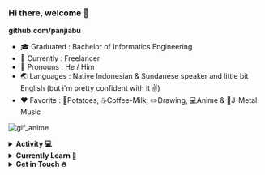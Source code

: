 ### Hi there, welcome 👋

<!--
**panjiabu/panjiabu** is a ✨ _special_ ✨ repository because its `README.md` (this file) appears on your GitHub profile.

Here are some ideas to get you started:

- 🔭 I’m currently working on ...
- 🌱 I’m currently learning ...
- 👯 I’m looking to collaborate on ...
- 🤔 I’m looking for help with ...
- 💬 Ask me about ...
- 📫 How to reach me: ...
- 😄 Pronouns: ...
- ⚡ Fun fact: ...
-->

**github.com/panjiabu**

- 🎓  Graduated  : Bachelor of Informatics Engineering
- 🚀  Currently  : Freelancer 
- 🧙‍ Pronouns   : He / Him
- 🌏  Languages  : Native Indonesian & Sundanese speaker and little bit English (but i'm pretty confident with it ✌)
- ❤️  Favorite   : 🍟Potatoes, ☕Coffee-Milk, ✏️Drawing, 💻Anime & 🤘J-Metal Music

![gif_anime](https://media.tenor.com/images/bca56809ecb218b595dc628cf1267743/tenor.gif)

<details>
<summary><b>Activity 💻</b></summary>
<br>

![Top Langs](https://github-readme-stats.vercel.app/api/top-langs/?username=panjiabu&show_icons=true&theme=radical)

</details>

<details>
<summary><b>Currently Learn 💎</b></summary>
<br>

![Python](https://img.shields.io/badge/Python-3776AB?style=for-the-badge&logo=python&logoColor=white)
![Django](https://img.shields.io/badge/Django-092E20?style=for-the-badge&logo=django&logoColor=white)
![Node.js](https://img.shields.io/badge/Node.js-43853D?style=for-the-badge&logo=node.js&logoColor=white)
![Express.js](https://img.shields.io/badge/Express.js-404D59?style=for-the-badge&logo=express&logoColor=white)
![React.js](https://img.shields.io/badge/React-20232A?style=for-the-badge&logo=react&logoColor=61DAFB)
![CodeIgniter](https://img.shields.io/badge/Codeigniter-EF4223?style=for-the-badge&logo=codeigniter&logoColor=white)
![SASS](https://img.shields.io/badge/Sass-CC6699?style=for-the-badge&logo=sass&logoColor=white)
![MySQL](https://img.shields.io/badge/MySQL-00000F?style=for-the-badge&logo=mysql&logoColor=white)
![SQLite](https://img.shields.io/badge/SQLite-07405E?style=for-the-badge&logo=sqlite&logoColor=white)
![PostgreSQL](https://img.shields.io/badge/PostgreSQL-316192?style=for-the-badge&logo=postgresql&logoColor=white)
![mongoDB](https://img.shields.io/badge/MongoDB-4EA94B?style=for-the-badge&logo=mongodb&logoColor=white)

</details>

<details>
<summary><b>Get in Touch 🔥</b></summary>
<br>

[![LinkedIn](https://img.shields.io/badge/LinkedIn-0077B5?style=for-the-badge&logo=linkedin&logoColor=white&link=https://linkedin.com/in/panjiabujabbar)](https://linkedin.com/in/panjiabujabbar)
[![Twitter](https://img.shields.io/badge/Twitter-1DA1F2?style=for-the-badge&logo=twitter&logoColor=white&link=https://twitter.com/panjiabu)](https://twitter.com/panjiabu)
[![WhatsApp](https://img.shields.io/badge/WhatsApp-25D366?style=for-the-badge&logo=whatsapp&logoColor=white&link=https://wa.me/628558363886)](https://wa.me/628558363886)
[![Gmail](https://img.shields.io/badge/Gmail-D14836?style=for-the-badge&logo=gmail&logoColor=white&link=mailto:panjiabujabbar@gmail.com)](mailto:panjiabujabbar@gmail.com)

</details>
